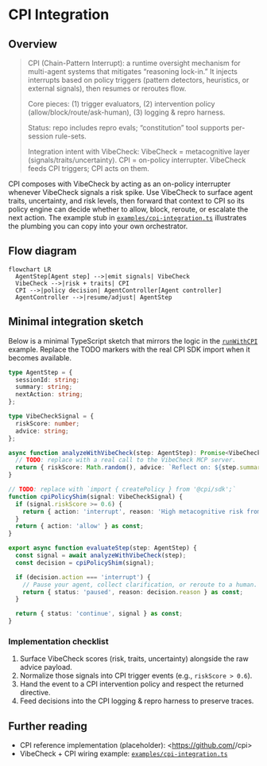 # CPI Integration

## Overview
> CPI (Chain-Pattern Interrupt): a runtime oversight mechanism for multi-agent systems that mitigates “reasoning lock-in.” It injects interrupts based on policy triggers (pattern detectors, heuristics, or external signals), then resumes or reroutes flow.
>
> Core pieces: (1) trigger evaluators, (2) intervention policy (allow/block/route/ask-human), (3) logging & repro harness.
>
> Status: repo includes repro evals; “constitution” tool supports per-session rule-sets.
>
> Integration intent with VibeCheck: VibeCheck = metacognitive layer (signals/traits/uncertainty). CPI = on-policy interrupter. VibeCheck feeds CPI triggers; CPI acts on them.

CPI composes with VibeCheck by acting as an on-policy interrupter whenever VibeCheck signals a risk spike. Use VibeCheck to surface agent traits, uncertainty, and risk levels, then forward that context to CPI so its policy engine can decide whether to allow, block, reroute, or escalate the next action. The example stub in [`examples/cpi-integration.ts`](../../examples/cpi-integration.ts) illustrates the plumbing you can copy into your own orchestrator.

## Flow diagram
```mermaid
flowchart LR
  AgentStep[Agent step] -->|emit signals| VibeCheck
  VibeCheck -->|risk + traits| CPI
  CPI -->|policy decision| AgentController[Agent controller]
  AgentController -->|resume/adjust| AgentStep
```

## Minimal integration sketch
Below is a minimal TypeScript sketch that mirrors the logic in the [`runWithCPI`](../../examples/cpi-integration.ts) example. Replace the TODO markers with the real CPI SDK import when it becomes available.

```ts
type AgentStep = {
  sessionId: string;
  summary: string;
  nextAction: string;
};

type VibeCheckSignal = {
  riskScore: number;
  advice: string;
};

async function analyzeWithVibeCheck(step: AgentStep): Promise<VibeCheckSignal> {
  // TODO: replace with a real call to the VibeCheck MCP server.
  return { riskScore: Math.random(), advice: `Reflect on: ${step.summary}` };
}

// TODO: replace with `import { createPolicy } from '@cpi/sdk';`
function cpiPolicyShim(signal: VibeCheckSignal) {
  if (signal.riskScore >= 0.6) {
    return { action: 'interrupt', reason: 'High metacognitive risk from VibeCheck' } as const;
  }
  return { action: 'allow' } as const;
}

export async function evaluateStep(step: AgentStep) {
  const signal = await analyzeWithVibeCheck(step);
  const decision = cpiPolicyShim(signal);

  if (decision.action === 'interrupt') {
    // Pause your agent, collect clarification, or reroute to a human.
    return { status: 'paused', reason: decision.reason } as const;
  }

  return { status: 'continue', signal } as const;
}
```

### Implementation checklist
1. Surface VibeCheck scores (risk, traits, uncertainty) alongside the raw advice payload.
2. Normalize those signals into CPI trigger events (e.g., `riskScore > 0.6`).
3. Hand the event to a CPI intervention policy and respect the returned directive.
4. Feed decisions into the CPI logging & repro harness to preserve traces.

## Further reading
- CPI reference implementation (placeholder): <https://github.com/<ORG>/cpi>
- VibeCheck + CPI wiring example: [`examples/cpi-integration.ts`](../../examples/cpi-integration.ts)
